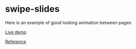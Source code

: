 # swipe-slides

Here is an example of good looking animation between pages

[Live demo](https://hiprofessional.github.io/swipe-slide/)

[Reference](http://buckymaler.com/global/)